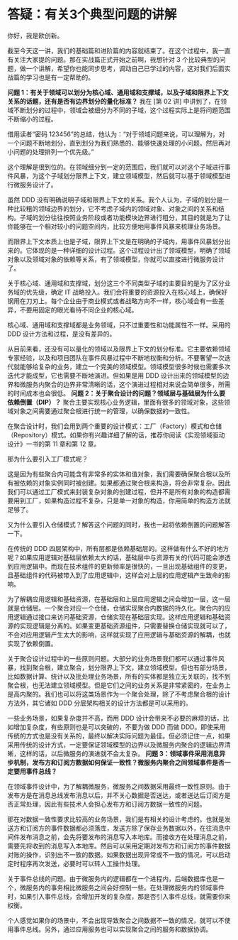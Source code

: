 # 答疑：有关3个典型问题的讲解

你好，我是欧创新。

截至今天这一讲，我们的基础篇和进阶篇的内容就结束了。在这个过程中，我一直有关注大家提的问题。那在实战篇正式开始之前啊，我想针对 3 个比较典型的问题，做一个讲解，希望你也能同步思考，调动自己已学过的内容，这对我们后面实战篇的学习也是有一定帮助的。

**问题 1：有关于领域可以划分为核心域、通用域和支撑域，以及子域和限界上下文关系的话题，还有是否有边界划分的量化标准？** 我在 \[第 02 讲\] 中讲到了，在领域不断划分的过程中，领域会被细分为不同的子域，这个过程实际上是将问题范围不断缩小的过程。

借用读者“密码 123456”的总结，他认为：“对于领域问题来说，可以理解为，对一个问题不断地划分，直到划分为我们熟悉的、能够快速处理的小问题。然后再对小问题的处理排列一个优先级。”

这个理解是很到位的。在领域细分到一定的范围后，我们就可以对这个子域进行事件风暴，为这个子域划分限界上下文，建立领域模型，然后就可以基于领域模型进行微服务设计了。

虽然 DDD 没有明确说明子域和限界上下文的关系。我个人认为，子域的划分是一种比较粗的领域边界的划分，它不考虑子域内的领域对象、对象之间的关系和结构。子域的划分往往按照业务阶段或者功能模块边界进行粗分，其目的就是为了让你能够在一个相对较小的问题空间内，比较方便地用事件风暴来梳理业务场景。

而限界上下文本质上也是子域，限界上下文是在明确的子域内，用事件风暴划分出来的。它体现的是一种详细的设计过程。这个过程设计出了领域模型，明确了领域对象以及领域对象的依赖等关系，有了领域模型，你就可以直接进行微服务设计了。

关于核心域、通用域和支撑域，划分这三个不同类型子域的主要目的是为了区分业务域的优先级，确定 IT 战略投入。我们会将重要的资源投入在核心域上，确保好钢用在刀刃上。每个企业由于商业模式或者战略方向不一样，核心域会有一些差异，不要用固定的眼光看待不同企业的核心域。

核心域、通用域和支撑域都是业务领域，只不过重要性和功能属性不一样。采用的 DDD 设计方法和过程，是没有差异的。

从目前来看，还没有可以量化的领域以及限界上下文的划分标准。它主要依赖领域专家经验，以及和项目团队在事件风暴过程中不断地权衡和分析。不要奢望一次迭代就能够给复杂的业务，建立一个完美的领域模型。领域模型很多时候也需要多次迭代才能成型，它也需要不断地演进。但如果是用 DDD 设计出来的领域模型的边界和微服务内聚合的边界非常清晰的话，这个演进过程相对来说会简单很多，所需的时间成本也会很低。 **问题 2：关于聚合设计的问题？领域层与基础层为什么要依赖倒置（DIP）？** 聚合主要实现核心业务逻辑，里面有很多的领域对象，这些领域对象之间需要通过聚合根进行统一的管理，以确保数据的一致性。

在聚合设计时，我们会用到两个重要的设计模式：工厂（Factory）模式和仓储（Repository）模式。如果你有兴趣详细了解的话，推荐你阅读《实现领域驱动设计》一书的第 11 章和第 12 章。

那为什么要引入工厂模式呢？

这是因为有些聚合内可能含有非常多的实体和值对象，我们需要确保聚合根以及所有被依赖的对象实例同时被创建。如果都通过聚合根来构造，将会非常复杂。因此我们可以通过工厂模式来封装复杂对象的创建过程，但并不是所有对象的构造都需要用到工厂，如果构造过程不复杂，只是单一对象的构造，你用简单的构造方法就足够了。

又为什么要引入仓储模式？解答这个问题的同时，我也一起将依赖倒置的问题解答一下。

在传统的 DDD 四层架构中，所有层都是依赖基础层的。这样做有什么不好的地方呢？如果应用逻辑对基础层依赖太大的话，基础层中与资源有关的代码可能会渗透到应用逻辑中。而现在技术组件的更新频率是很快的，一旦出现基础组件的变更，且基础组件的代码被带入到了应用逻辑中，这样会对上层的应用逻辑产生致命的影响。

为了解耦应用逻辑和基础资源，在基础层和上层应用逻辑之间会增加一层，这一层就是仓储层。一个聚合对应一个仓储，仓储实现聚合内数据的持久化。聚合内的应用逻辑通过接口来访问基础资源，仓储实现在基础层实现。这样应用逻辑和基础资源的实现逻辑是分离的。如果变更基础资源组件，只需要替换仓储实现就可以了，不会对应用逻辑产生太大的影响，这样就实现了应用逻辑与基础资源的解耦，也就实现了依赖倒置。

关于聚合设计过程中的一些原则问题。大部分的业务场景我们都可以通过事件风暴，找到聚合根，建立聚合，划分限界上下文，建立领域模型。但也有部分场景，比如数据计算、统计以及批处理业务场景，所有的实体都是独立无关联的，找不到聚合根，也无法建立领域模型。但是它们之间的业务关系是非常紧密的，在业务上是高内聚的。我们也可以将这类场景作为一个聚合处理，除了不考虑聚合根的设计方法外，其它诸如 DDD 分层架构相关的设计方法都是可以采用的。

一些业务场景，如果复杂度并不高，而用 DDD 设计会带来不必要的麻烦的话，比如增加复杂度，有些原则也是可以突破的，不要为做 DDD 而做 DDD。即使采用传统的方式也是没有关系的，最终以解决实际问题为最佳。但必须记住一点，如果采用传统的设计方式，一定要保证领域模型的边界以及微服务内聚合的逻辑边界清晰，这样的话，以后微服务的演进就不会太复杂。 **问题 3：领域事件采用消息异步机制，发布方和订阅方数据如何保证一致性？微服务内聚合之间领域事件是否一定要用事件总线？**

在领域事件设计中，为了解耦微服务，微服务之间数据采用最终一致性原则。由于发布方是在消息总线发布消息以后，并不关心数据是否送达，或者送达后订阅方是否正常处理，因此有些技术人会担心发布方和订阅方数据一致性的问题。

那在对数据一致性要求比较高的业务场景，我们是有相关的设计考虑的。也就是发送方和订阅方的事件数据都必须落库，发送方除了保存业务数据以外，在往消息中间件发布消息之前，会先将要发布的消息写入本地库。而接收方在处理消息之前，需要先将收到的消息写入本地库。然后可以采用定期对发布方和订阅方的事件数据对账的操作，识别出不一致的数据。如果数据出现异常或不一致的情况，可以启动定时程序再次发送，必要时可以转人工操作处理。

关于事件总线的问题。由于微服务内的逻辑都在一个进程内，后端数据库也是一个，微服务内的事务相比微服务之间会好控制一些。在处理微服务内的领域事件时，如果引入事件总线，会增加开发的复杂度，那是否引入事件总线，就需要你来权衡。

个人感觉如果你的场景中，不会出现导致聚合之间数据不一致的情况，就可以不使用事件总线。另外，通过应用服务也可以实现聚合之间的服务和数据协调。
